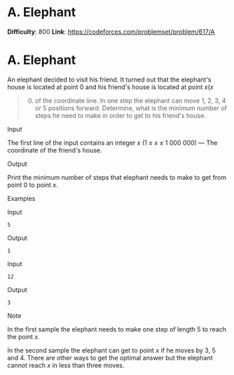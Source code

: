 # A. Elephant 
**Difficulty**: 800 
**Link**: https://codeforces.com/problemset/problem/617/A

# A. Elephant
An elephant decided to visit his friend. It turned out that the elephant's
house is located at point 0 and his friend's house is located at point _x_(_x_
> 0) of the coordinate line. In one step the elephant can move 1, 2, 3, 4 or 5
positions forward. Determine, what is the minimum number of steps he need to
make in order to get to his friend's house.

Input

The first line of the input contains an integer _x_ (1 ≤  _x_ ≤ 1 000 000) —
The coordinate of the friend's house.

Output

Print the minimum number of steps that elephant needs to make to get from
point 0 to point _x_.

Examples

Input

    
    
    5  
    

Output

    
    
    1  
    

Input

    
    
    12  
    

Output

    
    
    3  
    

Note

In the first sample the elephant needs to make one step of length 5 to reach
the point _x_.

In the second sample the elephant can get to point _x_ if he moves by 3, 5 and
4. There are other ways to get the optimal answer but the elephant cannot
reach _x_ in less than three moves.

